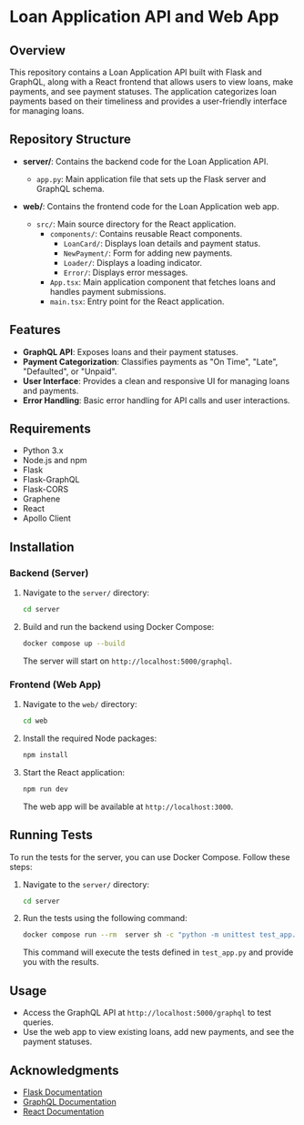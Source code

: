 # Loan Application API and Web App

## Overview

This repository contains a Loan Application API built with Flask and GraphQL, along with a React frontend that allows users to view loans, make payments, and see payment statuses. The application categorizes loan payments based on their timeliness and provides a user-friendly interface for managing loans.

## Repository Structure

- **server/**: Contains the backend code for the Loan Application API.
  - `app.py`: Main application file that sets up the Flask server and GraphQL schema.
  
- **web/**: Contains the frontend code for the Loan Application web app.
  - `src/`: Main source directory for the React application.
    - `components/`: Contains reusable React components.
      - `LoanCard/`: Displays loan details and payment status.
      - `NewPayment/`: Form for adding new payments.
      - `Loader/`: Displays a loading indicator.
      - `Error/`: Displays error messages.
    - `App.tsx`: Main application component that fetches loans and handles payment submissions.
    - `main.tsx`: Entry point for the React application.

## Features

- **GraphQL API**: Exposes loans and their payment statuses.
- **Payment Categorization**: Classifies payments as "On Time", "Late", "Defaulted", or "Unpaid".
- **User Interface**: Provides a clean and responsive UI for managing loans and payments.
- **Error Handling**: Basic error handling for API calls and user interactions.

## Requirements

- Python 3.x
- Node.js and npm
- Flask
- Flask-GraphQL
- Flask-CORS
- Graphene
- React
- Apollo Client

## Installation

### Backend (Server)

1. Navigate to the `server/` directory:
   ```bash
   cd server
   ```

2. Build and run the backend using Docker Compose:
   ```bash
   docker compose up --build
   ```

   The server will start on `http://localhost:5000/graphql`.

### Frontend (Web App)

1. Navigate to the `web/` directory:
   ```bash
   cd web
   ```

2. Install the required Node packages:
   ```bash
   npm install
   ```

3. Start the React application:
   ```bash
   npm run dev
   ```

   The web app will be available at `http://localhost:3000`.

## Running Tests

To run the tests for the server, you can use Docker Compose. Follow these steps:

1. Navigate to the `server/` directory:
   ```bash
   cd server
   ```

2. Run the tests using the following command:
   ```bash
   docker compose run --rm  server sh -c "python -m unittest test_app.py"
   ```

   This command will execute the tests defined in `test_app.py` and provide you with the results.

## Usage

- Access the GraphQL API at `http://localhost:5000/graphql` to test queries.
- Use the web app to view existing loans, add new payments, and see the payment statuses.

## Acknowledgments

- [Flask Documentation](https://flask.palletsprojects.com/)
- [GraphQL Documentation](https://graphql.org/learn/)
- [React Documentation](https://reactjs.org/docs/getting-started.html)
